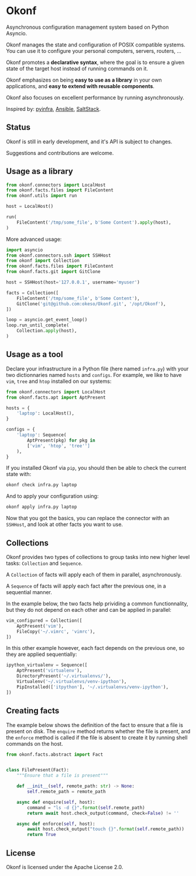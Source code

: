 # Okonf

Asynchronous configuration management system based on Python Asyncio.

Okonf manages the state and configuration of POSIX compatible systems.
You can use it to configure your personal computers, servers, routers, ...

Okonf promotes a **declarative syntax**, where the goal is to ensure a given
state of the target host instead of running commands on it.

Okonf emphasizes on being **easy to use as a library** in your own applications,
and **easy to extend with reusable components**.

Okonf also focuses on excellent performance by running asynchronously.

Inspired by: [pyinfra](), [Ansible](), [SaltStack]().

## Status

Okonf is still in early development, and it's API is subject to changes. 

Suggestions and contributions are welcome.

## Usage as a library

```python
from okonf.connectors import LocalHost
from okonf.facts.files import FileContent
from okonf.utils import run

host = LocalHost()

run(
    FileContent('/tmp/some_file', b'Some Content').apply(host),
)
```

More advanced usage:

```python
import asyncio
from okonf.connectors.ssh import SSHHost
from okonf import Collection
from okonf.facts.files import FileContent
from okonf.facts.git import GitClone

host = SSHHost(host='127.0.0.1', username='myuser')

facts = Collection([
    FileContent('/tmp/some_file', b'Some Content'),
    GitClone('git@github.com:okeso/Okonf.git', '/opt/Okonf'),
])

loop = asyncio.get_event_loop()
loop.run_until_complete(
    Collection.apply(host),
)
```

## Usage as a tool

Declare your infrastructure in a Python file (here named `infra.py`) with your two dictionnaries named `hosts` and `configs`.
For example, we like to have `vim`, `tree` and `htop` installed on our systems:

```python
from okonf.connectors import LocalHost
from okonf.facts.apt import AptPresent

hosts = {
    'laptop': LocalHost(),
}

configs = {
    'laptop': Sequence(
        AptPresent(pkg) for pkg in
        ['vim', 'htop', 'tree'']
    ),
}
```

If you installed Okonf via `pip`, you should then be able to check the current state with:
```bash
okonf check infra.py laptop
```

And to apply your configuration using:
```bash
okonf apply infra.py laptop
```

Now that you got the basics, you can replace the connector with an `SSHHost`, and look at other facts you want to use.

## Collections

Okonf provides two types of collections to group tasks into new higher level
tasks: `Collection` and `Sequence`.

A `Collection` of facts will apply each of them in parallel, asynchronously.

A `Sequence` of facts will apply each fact after the previous one,
in a sequential manner.

In the example below, the two facts help prividing a common functionnality,
but they do not depend on each other and can be applied in parallel:

```python
vim_configured = Collection([
    AptPresent('vim'),
    FileCopy('~/.vimrc', 'vimrc'),
])
```

In this other example however, each fact depends on the previous one,
so they are applied sequentially:

```python
ipython_virtualenv = Sequence([
    AptPresent('virtualenv'),
    DirectoryPresent('~/.virtualenvs/'),
    Virtualenv('~/.virtualenvs/venv-ipython'),
    PipInstalled(['itpython'], '~/.virtualenvs/venv-ipython'),
])
```

## Creating facts

The example below shows the definition of the fact to ensure that a file is
present on disk. The `enquire` method returns whether the file is present,
and the `enforce` method is called if the file is absent to create it by
running shell commands on the host.

```python
from okonf.facts.abstract import Fact


class FilePresent(Fact):
    """Ensure that a file is present"""

    def __init__(self, remote_path: str) -> None:
        self.remote_path = remote_path

    async def enquire(self, host):
        command = "ls -d {}".format(self.remote_path)
        return await host.check_output(command, check=False) != ''

    async def enforce(self, host):
        await host.check_output("touch {}".format(self.remote_path))
        return True
```

## License

Okonf is licensed under the Apache License 2.0.

